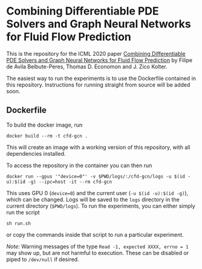# Combining Differentiable PDE Solvers and Graph Neural Networks for Fluid Flow Prediction


This is the repository for the ICML 2020 paper [Combining Differentiable PDE Solvers and Graph Neural Networks for Fluid Flow Prediction](https://proceedings.icml.cc/static/paper_files/icml/2020/6414-Paper.pdf) by Filipe de Avila Belbute-Peres, Thomas D. Economon and J. Zico Kolter.

The easiest way to run the experiments is to use the Dockerfile contained in this repository.  Instructions for running straight from source will be added soon.

## Dockerfile

To build the docker image, run
```
docker build --rm -t cfd-gcn .
```
This will create an image with a working version of this repository, with all dependencies installed.

To access the repository in the container you can then run
```
docker run --gpus '"device=0"' -v $PWD/logs/:/cfd-gcn/logs -u $(id -u):$(id -g) --ipc=host -it --rm cfd-gcn
```
This uses GPU 0 (`device=0`) and the current user (`-u $(id -u):$(id -g)`), which can be changed. 
Logs will be saved to the `logs` directory in the current directory (`$PWD/logs`).
To run the experiments, you can either simply run the script
```
sh run.sh
```
or copy the commands inside that script to run a particular experiment.

*Note:* Warning messages of the type `Read -1, expected XXXX, errno = 1` may show up, but are not harmful to execution. 
These can be disabled or piped to `/dev/null` if desired. 
